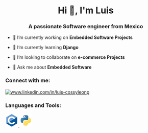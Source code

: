 <h1 align="center">Hi 👋, I'm Luis</h1>
<h3 align="center">A passionate Software engineer from Mexico</h3>

- 🔭 I’m currently working on **Embedded Software Projects**

- 🌱 I’m currently learning **Django**

- 👯 I’m looking to collaborate on **e-commerce Projects**

- 💬 Ask me about **Embedded Software**

<h3 align="left">Connect with me:</h3>
<p align="left">
<a href="https://linkedin.com/in/www.linkedin.com/in/luis-cossyleonp" target="blank"><img align="center" src="https://raw.githubusercontent.com/rahuldkjain/github-profile-readme-generator/master/src/images/icons/Social/linked-in-alt.svg" alt="www.linkedin.com/in/luis-cossyleonp" height="30" width="40" /></a>
</p>

<h3 align="left">Languages and Tools:</h3>
<p align="left"> <a href="https://www.cprogramming.com/" target="_blank" rel="noreferrer"> <img src="https://raw.githubusercontent.com/devicons/devicon/master/icons/c/c-original.svg" alt="c" width="40" height="40"/> </a> <a href="https://www.python.org" target="_blank" rel="noreferrer"> <img src="https://raw.githubusercontent.com/devicons/devicon/master/icons/python/python-original.svg" alt="python" width="40" height="40"/> </a> </p>
